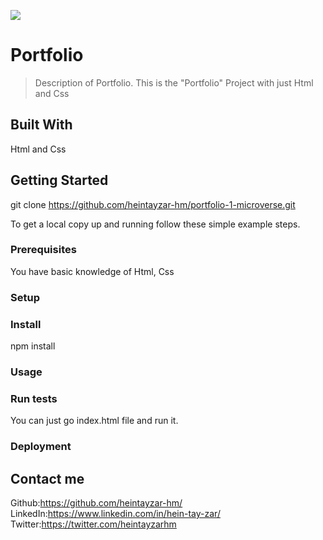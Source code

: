 ![](https://img.shields.io/badge/Microverse-blueviolet)

# Portfolio

> Description of Portfolio.
This is the "Portfolio" Project with just Html and Css

## Built With

Html and Css


## Getting Started

git clone https://github.com/heintayzar-hm/portfolio-1-microverse.git


To get a local copy up and running follow these simple example steps.

### Prerequisites
You have basic knowledge of Html, Css
### Setup

### Install
npm install
### Usage

### Run tests
You can just go index.html file and run it.
### Deployment

## Contact me
Github:https://github.com/heintayzar-hm/
LinkedIn:https://www.linkedin.com/in/hein-tay-zar/
Twitter:https://twitter.com/heintayzarhm